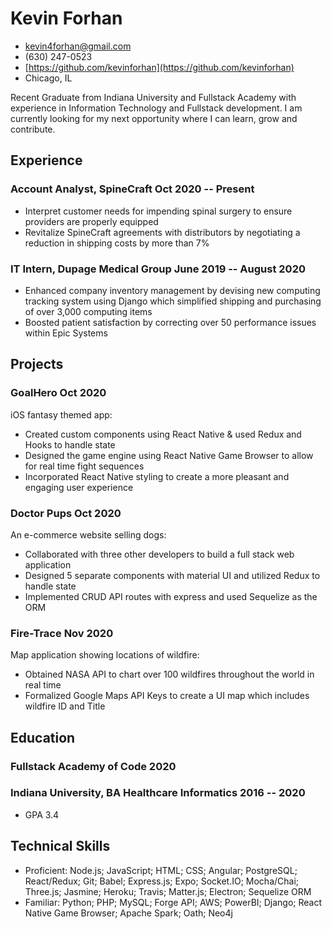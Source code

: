 <!-- The (first) h1 will be used as the <title> of the HTML page -->
# Kevin Forhan
- <kevin4forhan@gmail.com>
- (630) 247-0523
- [https://github.com/kevinforhan](https://github.com/kevinforhan)
- Chicago, IL

Recent Graduate from Indiana University and Fullstack Academy with experience in Information Technology and Fullstack development. I am currently looking for my next opportunity where I can learn, grow and contribute. 

## Experience

### <span>Account Analyst, SpineCraft</span> <span>Oct 2020 -- Present</span>

 -  Interpret customer needs for impending spinal surgery to ensure providers are properly
equipped
 - Revitalize SpineCraft agreements with distributors by negotiating a reduction in shipping costs
by more than 7%

### <span>IT Intern, Dupage Medical Group</span> <span>June 2019 -- August 2020</span>
 
 - Enhanced company inventory management by devising new computing tracking system using
Django which simplified shipping and purchasing of over 3,000 computing items
 - Boosted patient satisfaction by correcting over 50 performance issues within Epic Systems

## Projects

### <span>GoalHero</span> <span>Oct 2020</span>

 iOS fantasy themed app:

   - Created custom components using React Native & used Redux and Hooks to handle state
   - Designed the game engine using React Native Game Browser to allow for real time fight sequences
   - Incorporated React Native styling to create a more pleasant and engaging user experience

### <span>Doctor Pups</span> <span>Oct 2020</span>

 An e-commerce website selling dogs:

   - Collaborated with three other developers to build a full stack web application
   - Designed 5 separate components with material UI and utilized Redux to handle state
   - Implemented CRUD API routes with express and used Sequelize as the ORM

   ### <span>Fire-Trace</span> <span>Nov 2020</span>

Map application showing locations of wildfire:

   - Obtained NASA API to chart over 100 wildfires throughout the world in real time
   - Formalized Google Maps API Keys to create a UI map which includes wildfire ID and Title

## Education

### <span>Fullstack Academy of Code</span> <span>2020</span>

### <span>Indiana University, BA Healthcare Informatics</span> <span>2016 -- 2020</span>

  - GPA 3.4

## Technical Skills

 - Proficient: Node.js; JavaScript; HTML; CSS; Angular; PostgreSQL; React/Redux; Git; Babel; Express.js; Expo; Socket.IO; Mocha/Chai; Three.js; Jasmine; Heroku; Travis; Matter.js; Electron; Sequelize ORM
 - Familiar: Python; PHP; MySQL; Forge API; AWS; PowerBI; Django; React Native Game Browser; Apache Spark; Oath; Neo4j
